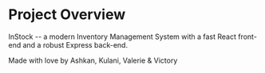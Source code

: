 # Project Overview

InStock -- a modern Inventory Management System with a fast React front-end and a robust Express back-end. 

Made with love by Ashkan, Kulani, Valerie & Victory